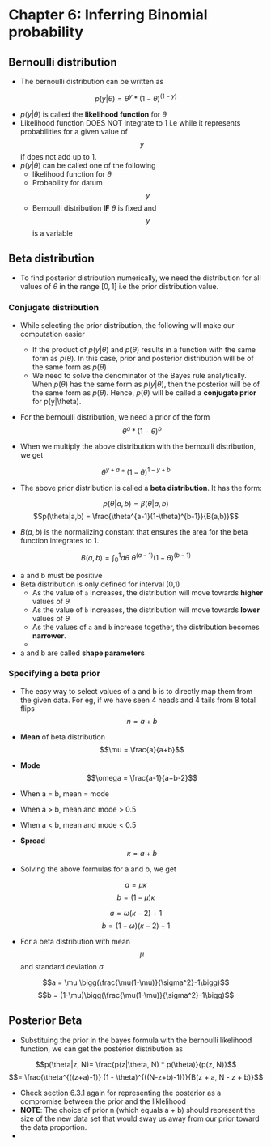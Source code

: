 # Chapter 6: Inferring Binomial probability

## Bernoulli distribution
- The bernoulli distribution can be written as

$$p(y|\theta) = \theta^y * (1-\theta)^{(1-y)}$$

- $p(y|\theta)$ is called the **likelihood function** for $\theta$
- Likelihood function DOES NOT integrate to 1 i.e while it represents probabilities for a given value of $$y$$ if does not add up to 1.
- $p(y|\theta)$ can be called one of the following
  - likelihood function for $\theta$
  - Probability for datum $$y$$
  - Bernoulli distribution **IF** $\theta$ is fixed and $$y$$ is a variable


## Beta distribution
- To find posterior distribution numerically, we need the distribution for all values of $\theta$ in the range $[0,1]$ i.e the prior distribution value.

### Conjugate distribution
- While selecting the prior distribution, the following will make our computation easier
  - If the product of $p(y|\theta)$ and $p(\theta)$ results in a function with the same form as $p(\theta)$. In this case, prior and posterior distribution will be of the same form as $p(\theta)$
  - We need to solve the denominator of the Bayes rule analytically. When $p(\theta)$ has the same form as $p(y|\theta)$, then the posterior will be of the same form as $p(\theta)$. Hence, $p(\theta)$ will be called a **conjugate prior** for p(y|\theta).

- For the bernoulli distribution, we need a prior of the form
$$\theta^a * (1-\theta)^b$$
- When we multiply the above distribution with the bernoulli distribution, we get

$$\theta^{y+a}* (1-\theta)^{1-y+b}$$

- The above prior distribution is called a **beta distribution**. It has the form:

$$p(\theta|a,b) = \beta(\theta|a,b)$$
$$p(\theta|a,b) = \frac{\theta^{a-1}(1-\theta)^{b-1}}{B(a,b)}$$

- $B(a,b)$ is the normalizing constant that ensures the area for the beta function integrates to 1.

$$B(a,b) = \int_0^1 d\theta \text{ }\theta^{(a-1)} (1-\theta)^{(b-1)}$$

- a and b must be positive
- Beta distribution is only defined for interval (0,1)
  - As the value of `a` increases, the distribution will move towards **higher** values of $\theta$
  - As the value of `b` increases, the distribution will move towards **lower** values of $\theta$
  - As the values of `a` and `b` increase together, the distribution becomes **narrower**.
  - 
- a and b are called **shape parameters**

### Specifying a beta prior
- The easy way to select values of a and b is to directly map them from the given data. For eg, if we have seen 4 heads and 4 tails from 8 total flips
$$n = a + b$$
- **Mean** of beta distribution 
$$\mu = \frac{a}{a+b}$$
- **Mode**
$$\omega = \frac{a-1}{a+b-2}$$

- When a = b, mean = mode
- When a > b, mean and mode > 0.5
- When a < b, mean and mode < 0.5

- **Spread**
$$\kappa = a + b$$

- Solving the above formulas for a and b, we get

$$a = \mu \kappa$$
$$b = (1 - \mu)\kappa$$

$$a = \omega(\kappa - 2)+1$$
$$b = (1-\omega)(\kappa - 2)+1$$

- For a beta distribution with mean $$\mu$$ and standard deviation $\sigma$

$$a = \mu \bigg(\frac{\mu(1-\mu)}{\sigma^2}-1\bigg)$$
$$b = (1-\mu)\bigg(\frac{\mu(1-\mu)}{\sigma^2}-1\bigg)$$
## Posterior Beta

- Substituing the prior in the bayes formula with the bernoulli likelihood function, we can get the posterior distribution as

$$p(\theta|z, N)= \frac{p(z|\theta, N) * p(\theta)}{p(z, N)}$$
$$= \frac{\theta^{((z+a)-1)} (1 - \theta)^{((N-z+b)-1)}}{B(z + a, N - z + b)}$$

- Check section 6.3.1 again for representing the posterior as a compromise between the prior and the liklelihood
- **NOTE**: The choice of prior n (which equals a + b) should represent the size of the new data set that would sway us away from our prior toward the data proportion.
- 

